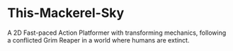 # This-Mackerel-Sky
A 2D Fast-paced Action Platformer with transforming mechanics, following a conflicted Grim Reaper in a world where humans are extinct.
